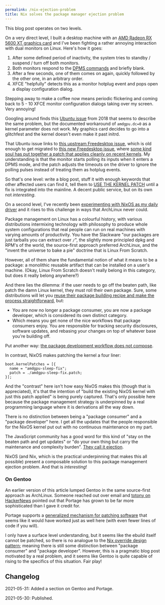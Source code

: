 ```yaml
---
permalink: /nix-ejection-problem
title: Nix solves the package manager ejection problem
---
```


This blog post operates on two levels.

On a very direct level, I built a desktop machine with an [AMD Radeon RX 5600 XT graphics card][gfx-card] and I've been fighting a rather annoying interaction with dual monitors on Linux. Here's how it goes:

1. After some defined period of inactivity, the system tries to standby / suspend / turn off both monitors.
2. Both monitors respond to the [DPMS commands][dpms] and briefly blank.
3. After a few seconds, one of them comes on again, quickly followed by the other one, in an arbitrary order.
4. XFCE "helpfully" detects this as a monitor hotplug event and pops open a display configuration dialog.

Stepping away to make a coffee now means periodic flickering and coming back to 5 - 10 XFCE monitor configuration dialogs taking over my screen. Very annoying!

Googling around finds this [Ubuntu issue][ubuntu-issue] from 2018 that seems to describe the same problem, but the documented workaround of `amdgpu.dc=0` as a kernel parameter does not work. My graphics card decides to go into a glitchfest and the kernel doesn't even make it past initrd.

That Ubuntu issue links to [this upstream Freedesktop issue][freedesktop-1], which is old enough to get migrated to [this new Freedesktop issue][freedesktop-2], where [some kind soul has put together a patch that applies cleanly on recent kernels][patch]. My understanding is that the monitor starts polling its inputs when it enters a DPMS mode, and the patch adjusts the timeouts on the driver to ignore the polling pulses instead of treating them as hotplug events.

So that's one level: write a blog post, stuff it with enough keywords that other affected users can find it, tell them to [USE THE KERNEL PATCH][patch] until a fix is integrated into the mainline. A decent public service, but on its own not _interesting_.

On a second level, I've recently been [experimenting with NixOS as my daily driver][rraval-nix] and it rises to this challenge in ways that ArchLinux never could.

<!--more-->

Package management on Linux has a colourful history, with various distributions intermixing technology with philosophy to produce whole system configurations that real people can run on real machines with varying amounts of productivity. You have the Slackware "our packages are just tarballs you can extract over `/`", the slightly more principled dpkg and RPM's of the world, the source-first approach preferred ArchLinux, and the "invent the universe to bake a pie" doctrine that is Linux From Scratch.

However, all of them share the fundamental notion of what it means to be a package: a monolithic reusable artifact that can be installed on a user's machine. (Okay, Linux From Scratch doesn't really belong in this category, but does it really belong anywhere?)

And there lies the dilemma: if the user needs to go off the beaten path, like patch the damn Linux kernel, they must roll their own package. Sure, some distributions will let you [reuse their package building recipe and make the process straightforward][arch-patch-kernel], but:

- You are now no longer a package consumer, you are now a package developer, which is considered its own distinct category.
- Which means you get none of the nice workflows that package consumers enjoy. You are responsible for tracking security disclosures, software updates, and rebasing your changes on top of whatever base you're building off.

Put another way: [the package development workflow does not compose][does-not-compose].

In contrast, NixOS makes patching the kernel a four liner:

```
boot.kernelPatches = [{
  name = "amdgpu-sleep-fix";
  patch = ./amdgpu-sleep-fix.patch;
}];
```

And the "contrast" here isn't how easy NixOS makes this (though that is appreciated), it's that the intention of "build the existing NixOS kernel with just this patch applied" is being purely captured. That's only possible here because the package management strategy is underpinned by a real programming language where it is derivations all the way down.

There is no distinction between being a "package consumer" and a "package developer" here. I get all the updates that the people responsible for the NixOS kernel put out with no continuous maintenance on my part.

The JavaScript community has a good word for this kind of "stay on the beaten path and get updates" or "do your own thing but carry the maintenance and complexity burden". [They call it ejection][js-eject].

NixOS (and Nix, which is the practical underpinning that makes this all possible) present a composable solution to this package management ejection problem. And that is _interesting_!

### On Gentoo

An earlier version of this article lumped Gentoo in the same source-first approach as ArchLinux. Someone reached out over email and [totony on HackerNews][totony] pointed out that Portage has grown to be far more sophisticated than I gave it credit for.

Portage supports a [generalized mechanism for patching software][portage-patches] that seems like it would have worked just as well here (with even fewer lines of code if you will).

I only have a surface level understanding, but it seems like the ebuild itself cannot be patched, so there is no analogue to the [Nix override design pattern][nix-override]; meaning there is still some distinction between "package consumer" and "package developer". However, this is a pragmatic blog post motivated by a real problem, and it seems like Gentoo is quite capable of rising to the specifics of this situation. Fair play!

## Changelog

2021-05-31: Added a section on Gentoo and Portage.

2021-05-30: Published.

[gfx-card]: https://www.amd.com/en/products/graphics/amd-radeon-rx-5600-xt
[dpms]: https://wiki.archlinux.org/title/Display_Power_Management_Signaling
[ubuntu-issue]: https://bugs.launchpad.net/ubuntu/+source/linux/+bug/1790861
[freedesktop-1]: https://bugs.freedesktop.org/show_bug.cgi?id=109246
[freedesktop-2]: https://gitlab.freedesktop.org/drm/amd/-/issues/662
[patch]: https://gitlab.freedesktop.org/drm/amd/-/issues/662#note_909333
[rraval-nix]: https://github.com/rraval/nix
[arch-patch-kernel]: https://wiki.archlinux.org/title/Kernel/Arch_Build_System
[does-not-compose]: https://github.com/rraval/zeroindexed/issues/8
[js-eject]: https://create-react-app.dev/docs/available-scripts/#npm-run-eject
[totony]: https://news.ycombinator.com/item?id=27346853
[portage-patches]: https://wiki.gentoo.org/wiki//etc/portage/patches
[nix-override]: https://nixos.org/guides/nix-pills/override-design-pattern.html